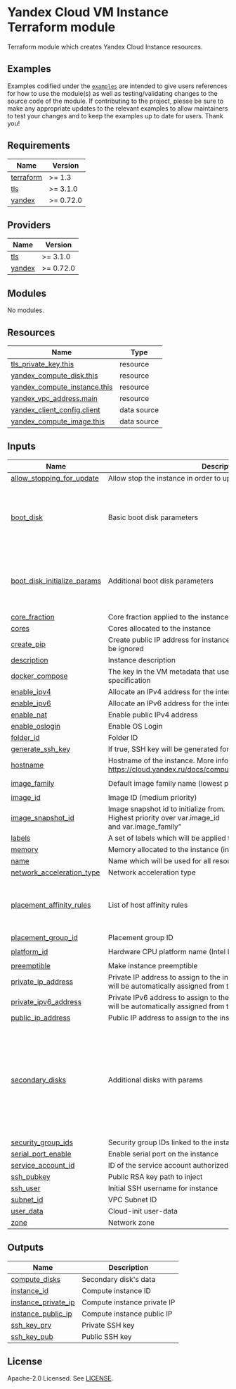 # Yandex Cloud VM Instance Terraform module

Terraform module which creates Yandex Cloud Instance resources.

## Examples

Examples codified under
the [`examples`](https://github.com/terraform-yacloud-modules/terraform-yandex-instance/tree/main/examples) are intended
to give users references for how to use the module(s) as well as testing/validating changes to the source code of the
module. If contributing to the project, please be sure to make any appropriate updates to the relevant examples to allow
maintainers to test your changes and to keep the examples up to date for users. Thank you!

<!-- BEGINNING OF PRE-COMMIT-TERRAFORM DOCS HOOK -->
## Requirements

| Name | Version |
|------|---------|
| <a name="requirement_terraform"></a> [terraform](#requirement\_terraform) | >= 1.3 |
| <a name="requirement_tls"></a> [tls](#requirement\_tls) | >= 3.1.0 |
| <a name="requirement_yandex"></a> [yandex](#requirement\_yandex) | >= 0.72.0 |

## Providers

| Name | Version |
|------|---------|
| <a name="provider_tls"></a> [tls](#provider\_tls) | >= 3.1.0 |
| <a name="provider_yandex"></a> [yandex](#provider\_yandex) | >= 0.72.0 |

## Modules

No modules.

## Resources

| Name | Type |
|------|------|
| [tls_private_key.this](https://registry.terraform.io/providers/hashicorp/tls/latest/docs/resources/private_key) | resource |
| [yandex_compute_disk.this](https://registry.terraform.io/providers/yandex-cloud/yandex/latest/docs/resources/compute_disk) | resource |
| [yandex_compute_instance.this](https://registry.terraform.io/providers/yandex-cloud/yandex/latest/docs/resources/compute_instance) | resource |
| [yandex_vpc_address.main](https://registry.terraform.io/providers/yandex-cloud/yandex/latest/docs/resources/vpc_address) | resource |
| [yandex_client_config.client](https://registry.terraform.io/providers/yandex-cloud/yandex/latest/docs/data-sources/client_config) | data source |
| [yandex_compute_image.this](https://registry.terraform.io/providers/yandex-cloud/yandex/latest/docs/data-sources/compute_image) | data source |

## Inputs

| Name | Description | Type | Default | Required |
|------|-------------|------|---------|:--------:|
| <a name="input_allow_stopping_for_update"></a> [allow\_stopping\_for\_update](#input\_allow\_stopping\_for\_update) | Allow stop the instance in order to update properties | `bool` | `true` | no |
| <a name="input_boot_disk"></a> [boot\_disk](#input\_boot\_disk) | Basic boot disk parameters | <pre>object({<br/>    auto_delete = optional(bool)<br/>    device_name = optional(string)<br/>    mode        = optional(string)<br/>    disk_id     = optional(string, null)<br/>  })</pre> | `{}` | no |
| <a name="input_boot_disk_initialize_params"></a> [boot\_disk\_initialize\_params](#input\_boot\_disk\_initialize\_params) | Additional boot disk parameters | <pre>object({<br/>    size       = optional(number, 10)<br/>    block_size = optional(number, 4096)<br/>    type       = optional(string, "network-hdd")<br/>  })</pre> | `{}` | no |
| <a name="input_core_fraction"></a> [core\_fraction](#input\_core\_fraction) | Core fraction applied to the instance | `number` | `null` | no |
| <a name="input_cores"></a> [cores](#input\_cores) | Cores allocated to the instance | `number` | `2` | no |
| <a name="input_create_pip"></a> [create\_pip](#input\_create\_pip) | Create public IP address for instance; If true public\_ip\_address will be ignored | `bool` | `true` | no |
| <a name="input_description"></a> [description](#input\_description) | Instance description | `string` | `null` | no |
| <a name="input_docker_compose"></a> [docker\_compose](#input\_docker\_compose) | The key in the VM metadata that uses the docker-compose specification | `string` | `null` | no |
| <a name="input_enable_ipv4"></a> [enable\_ipv4](#input\_enable\_ipv4) | Allocate an IPv4 address for the interface | `string` | `true` | no |
| <a name="input_enable_ipv6"></a> [enable\_ipv6](#input\_enable\_ipv6) | Allocate an IPv6 address for the interface | `string` | `false` | no |
| <a name="input_enable_nat"></a> [enable\_nat](#input\_enable\_nat) | Enable public IPv4 address | `bool` | `null` | no |
| <a name="input_enable_oslogin"></a> [enable\_oslogin](#input\_enable\_oslogin) | Enable OS Login | `string` | `false` | no |
| <a name="input_folder_id"></a> [folder\_id](#input\_folder\_id) | Folder ID | `string` | `null` | no |
| <a name="input_generate_ssh_key"></a> [generate\_ssh\_key](#input\_generate\_ssh\_key) | If true, SSH key will be generated for instance group | `string` | `true` | no |
| <a name="input_hostname"></a> [hostname](#input\_hostname) | Hostname of the instance. More info: https://cloud.yandex.ru/docs/compute/concepts/network#hostname | `string` | `null` | no |
| <a name="input_image_family"></a> [image\_family](#input\_image\_family) | Default image family name (lowest priority) | `string` | `"ubuntu-2004-lts"` | no |
| <a name="input_image_id"></a> [image\_id](#input\_image\_id) | Image ID (medium priority) | `string` | `null` | no |
| <a name="input_image_snapshot_id"></a> [image\_snapshot\_id](#input\_image\_snapshot\_id) | Image snapshot id to initialize from.<br/>Highest priority over var.image\_id<br/>and var.image\_family" | `string` | `null` | no |
| <a name="input_labels"></a> [labels](#input\_labels) | A set of labels which will be applied to all resources | `map(string)` | `{}` | no |
| <a name="input_memory"></a> [memory](#input\_memory) | Memory allocated to the instance (in Gb) | `number` | `2` | no |
| <a name="input_name"></a> [name](#input\_name) | Name which will be used for all resources | `string` | n/a | yes |
| <a name="input_network_acceleration_type"></a> [network\_acceleration\_type](#input\_network\_acceleration\_type) | Network acceleration type | `string` | `"standard"` | no |
| <a name="input_placement_affinity_rules"></a> [placement\_affinity\_rules](#input\_placement\_affinity\_rules) | List of host affinity rules | <pre>list(object({<br/>    key   = string<br/>    op    = string<br/>    value = list(string)<br/>  }))</pre> | `[]` | no |
| <a name="input_placement_group_id"></a> [placement\_group\_id](#input\_placement\_group\_id) | Placement group ID | `string` | `""` | no |
| <a name="input_platform_id"></a> [platform\_id](#input\_platform\_id) | Hardware CPU platform name (Intel Ice Lake by default) | `string` | `"standard-v3"` | no |
| <a name="input_preemptible"></a> [preemptible](#input\_preemptible) | Make instance preemptible | `bool` | `false` | no |
| <a name="input_private_ip_address"></a> [private\_ip\_address](#input\_private\_ip\_address) | Private IP address to assign to the instance. If empty, the address will be automatically assigned from the specified subnet | `string` | `null` | no |
| <a name="input_private_ipv6_address"></a> [private\_ipv6\_address](#input\_private\_ipv6\_address) | Private IPv6 address to assign to the instance. If empty, the address will be automatically assigned from the specified subnet | `string` | `null` | no |
| <a name="input_public_ip_address"></a> [public\_ip\_address](#input\_public\_ip\_address) | Public IP address to assign to the instance | `string` | `null` | no |
| <a name="input_secondary_disks"></a> [secondary\_disks](#input\_secondary\_disks) | Additional disks with params | <pre>map(object({<br/>    enabled     = optional(bool, true)<br/>    auto_delete = optional(bool, false)<br/>    mode        = optional(string)<br/>    labels      = optional(map(string), {})<br/>    type        = optional(string, "network-hdd")<br/>    size        = optional(number, 10)<br/>    block_size  = optional(number, 4096)<br/>    device_name = optional(string)<br/>  }))</pre> | `{}` | no |
| <a name="input_security_group_ids"></a> [security\_group\_ids](#input\_security\_group\_ids) | Security group IDs linked to the instance | `list(string)` | `null` | no |
| <a name="input_serial_port_enable"></a> [serial\_port\_enable](#input\_serial\_port\_enable) | Enable serial port on the instance | `bool` | `false` | no |
| <a name="input_service_account_id"></a> [service\_account\_id](#input\_service\_account\_id) | ID of the service account authorized for instance | `string` | `null` | no |
| <a name="input_ssh_pubkey"></a> [ssh\_pubkey](#input\_ssh\_pubkey) | Public RSA key path to inject | `string` | `null` | no |
| <a name="input_ssh_user"></a> [ssh\_user](#input\_ssh\_user) | Initial SSH username for instance | `string` | `"ubuntu"` | no |
| <a name="input_subnet_id"></a> [subnet\_id](#input\_subnet\_id) | VPC Subnet ID | `string` | n/a | yes |
| <a name="input_user_data"></a> [user\_data](#input\_user\_data) | Cloud-init user-data | `string` | `null` | no |
| <a name="input_zone"></a> [zone](#input\_zone) | Network zone | `string` | `null` | no |

## Outputs

| Name | Description |
|------|-------------|
| <a name="output_compute_disks"></a> [compute\_disks](#output\_compute\_disks) | Secondary disk's data |
| <a name="output_instance_id"></a> [instance\_id](#output\_instance\_id) | Compute instance ID |
| <a name="output_instance_private_ip"></a> [instance\_private\_ip](#output\_instance\_private\_ip) | Compute instance private IP |
| <a name="output_instance_public_ip"></a> [instance\_public\_ip](#output\_instance\_public\_ip) | Compute instance public IP |
| <a name="output_ssh_key_prv"></a> [ssh\_key\_prv](#output\_ssh\_key\_prv) | Private SSH key |
| <a name="output_ssh_key_pub"></a> [ssh\_key\_pub](#output\_ssh\_key\_pub) | Public SSH key |
<!-- END OF PRE-COMMIT-TERRAFORM DOCS HOOK -->

## License

Apache-2.0 Licensed.
See [LICENSE](https://github.com/terraform-yacloud-modules/terraform-yandex-instance/blob/main/LICENSE).
